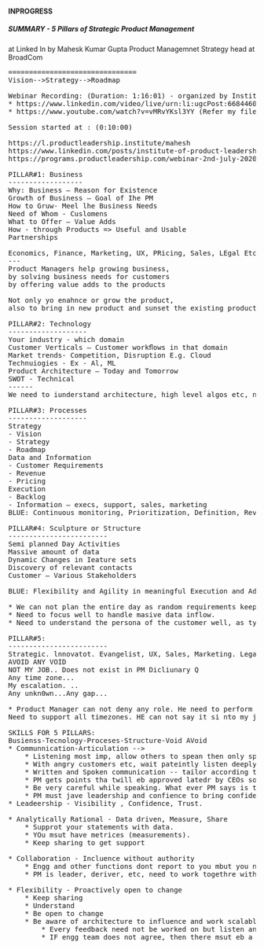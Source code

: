 #### INPROGRESS
##### SUMMARY - 5 Pillars of Strategic Product Management
at Linked In by Mahesk Kumar Gupta Product Managemnet Strategy head at BroadCom
<pre>
===============================
Vision-->Strategy-->Roadmap

Webinar Recording: (Duration: 1:16:01) - organized by Institute of Product Leadership
* https://www.linkedin.com/video/live/urn:li:ugcPost:6684460952307408896/
* https://www.youtube.com/watch?v=vMRvYKsl3YY (Refer my file "product_management_instititute_of_prod_leadership.md")

Session started at : (0:10:00)

https://l.productleadership.institute/mahesh
https://www.linkedin.com/posts/institute-of-product-leadership_register-now-5-key-pillars-of-strategic-activity-6683708138383900672-5Ei8/
https://programs.productleadership.com/webinar-2nd-july-2020?utm_source=linkedin&utm_medium=organic&utm_campaign=2ndjulywebinar

PILLAR#1: Business
------------------
Why: Business — Reason for Existence
Growth of Business — Goal of Ihe PM
How to Gruw- Meel lhe Business Needs
Need of Whom - Cuslomens
What to Offer — Value Adds
How - through Products => Useful and Usable
Partnerships

Economics, Finance, Marketing, UX, PRicing, Sales, LEgal Etc..
---
Product Managers help growing business, 
by solving business needs for customers 
by offering value adds to the products

Not only yo enahnce or grow the product,
also to bring in new product and sunset the existing products.

PILLAR#2: Technology
-------------------
Your industry - which domain
Customer Verticals — Customer workﬂows in that domain
Market trends- Competition, Disruption E.g. Cloud
Technuiogies - Ex - Al, ML
Product Architecture — Today and Tomorrow
SWOT - Technical
------
We need to iunderstand architecture, high level algos etc, no need to understand code

PILLAR#3: Processes
-------------------
Strategy
- Vision
- Strategy
- Roadmap
Data and Information
- Customer Requirements
- Revenue
- Pricing
Execution
- Backlog
- Information — execs, support, sales, marketing
BLUE: Continuous monitoring, Prioritization, Definition, Revision

PILLAR#4: Sculpture or Structure
------------------------
Semi planned Day Activities
Massive amount of data
Dynamic Changes in Ieature sets
Discovery of relevant contacts
Customer — Various Stakeholders

BLUE: Flexibility and Agility in meaningful Execution and Adaption.

* We can not plan the entire day as random requirements keep coming in. We need to fidn out a planning out of a unplanned day.
* Need to focus well to handle masive data inflow.
* Need to understand the persona of the customer well, as type of customers vary drastically, may be ceo, cxo (decision maker), end user. The end users may not want a change but the CXO who deos not use directly but still wants the changes etc.

PILLAR#5: 
------------------------
Strategic. lnnovatot. Evangelist, UX, Sales, Marketing. Legal
AVOID ANY VOID
NOT MY JOB.. Does not exist in PM Dicliunary Q
Any time zone...
My escalation. ..
Any unkn0wn...Any gap...

* Product Manager can not deny any role. He need to perform any role if needed.
Need to support all timezones. HE can not say it si nto my job. PM is a mini CEO, accountable and answerable.

SKILLS FOR 5 PILLARS:
Busienss-Tecnology-Proceses-Structure-Void AVoid
* Communnication-Articulation --> 
    * Listening most imp, allow others to spean then only speak.
    * With angry customers etc, wait pateintly listen deeply and it helps. -- Dont just react immediately to suggestions, praises and abuses.
    * Written and Spoken communication -- tailor according to audience.
    * PM gets points tha twill eb approved latedr by CEOs so PM need to be crisp an dgo to right depth.. Express at different level per differnt type of audiences.
    * Be very careful while speaking. What ever PM says is taken as commitment weven though not explicittly told. So be very articulative.
    * PM must jave leadership and confience to bring confidecne in others.
* Leadeership - Visibility , Confidence, Trust.

* Analytically Rational - Data driven, Measure, Share
    * Supprot your statements with data.
    * YOu msut have metrices (measurements).
    * Keep sharing to get support
    
* Collaboration - Incluence without authority
    * Engg and other functions dont report to you mbut you need to work with them with authority.
    * PM is leader, deriver, etc, need to work togethre with all others, without forcing others.

* Flexibility - Proactively open to change
    * Keep sharing
    * Understand
    * Be open to change
    * Be aware of architecture to influence and work scalable, and builds team confidence with the team.
        * Every feedback need not be worked on but listen and think then take decision.
        * IF engg team does not agree, then there msut eb a rationsal sit together discuss and one of you all need tov voverge.
        
</pre>